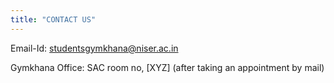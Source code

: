 ```yaml
---
title: "CONTACT US"
---
```

Email-Id: [studentsgymkhana@niser.ac.in](mailto:studentsgymkhana@niser.ac.in)

Gymkhana Office: SAC room no, [XYZ]  (after taking an appointment by mail)
